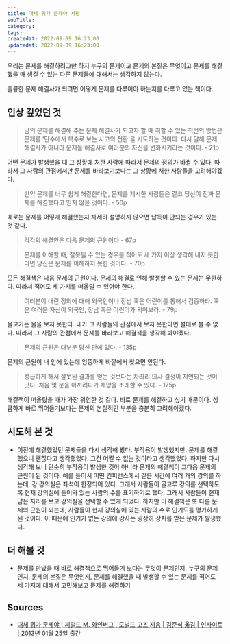 ```yaml
---
title: 대체 뭐가 문제야 서평
subTitle:
category:
tags:
createdat: 2022-09-09 16:23:00
updatedat: 2022-09-09 16:23:00
---
```


우리는 문제를 해결하려고만 하지 누구의 문제이고 문제의 본질은 무엇이고 문제를
해결했을 때 생길 수 있는 다른 문제들에 대해서는 생각하지 않는다.  

훌륭한 문제 해결사가 되려면 어떻게 문제를 다루어야 하는지를 다루고 있는 책이다.

## 인상 깊었던 것

> 남의 문제를 해결해 주는 문제 해결사가 되고자 할 때 취할 수 있는 최선의 방법은
> 문제를 '단수에서 복수로 보는 사고의 전환'을 시도하는 것이다. 다시 말해 문제
> 해결사가 아니라 문제들 해결사로 여러분의 자신을 변화시키라는 것이다. - 21p

어떤 문제가 발생했을 때 그 상황에 처한 사람에 따라서 문제의 정의가 바뀔 수 있다. 따라서 그 사람의 관점에서만 문제를 바라보기보다는 그 상황에 처한 사람들을 고려해야겠다.

> 만약 문제를 너무 쉽게 해결한다면, 문제를 제시한 사람들은 결코 당신이 진짜
> 문제를 해결했다고 믿지 않을 것이다. - 50p

때로는 문제를 어떻게 해결했는지 자세히 설명하지 않으면 납득이 안되는 경우가 있는 것 같다.

> 각각의 해결안은 다음 문제의 근원이다 - 67p

> 문제를 이해할 때, 잘못될 수 있는 경우를 적어도 세 가지 이상 생각해 내지
> 못한다면 당신은 문제를 이해하지 못한 것이다. - 70p

모든 해결책은 다음 문제의 근원이다. 문제의 해결로 인해 발생할 수 있는 문제는
무한하다. 따라서 적어도 세 가지를 떠올릴 수 있어야 한다.

> 여러분이 내린 정의에 대해 외국인이나 장님 혹은 어린이를 통해서 검증하라. 혹은
> 여러분 자신이 외국인, 장님 혹은 어린이가 되어보라. - 79p

물고기는 물을 보지 못한다. 내가 그 사람들의 관점에서 보지 못한다면 절대로 볼 수
없다. 따라서 그 사람의 관점에서 문제를 바라보고 해결책을 생각해 봐야겠다.

> 문제의 근원은 대부분 당신 안에 있다. - 135p

문제의 근원이 내 안에 있는데 엉뚱하게 바깥에서 찾으면 안된다.

> 성급하게 해서 잘못된 결과를 얻는 것보다는 차라리 의사 결정이 지연되는 것이
> 낫다. 처음 몇 분을 아끼려다가 재앙을 초래할 수 있다. - 175p

해결책이 떠올랐을 때가 가장 위험한 것 같다. 바로 문제를 해결하고 싶기 때문이다.
성급하게 바로 뛰어들기보다는 문제의 본질적인 부분을 충분히 고려해야겠다.

## 시도해 본 것

- 이전에 해결했었던 문제들을 다시 생각해 봤다. 부작용이 발생했지만, 문제를
  해결했으니 괜찮다고 생각했었다. 그건 어쩔 수 없는 것이라고 생각했었다. 하지만
  다시 생각해 보니 단순히 부작용이 발생한 것이 아니라 문제의 해결책이 그다음
  문제의 근원이 된 것이다. 예를 들어서 어떤 컨퍼런스에서 같은 시간에 여러 개의
  강의를 하는데, 강 강의실은 좌석이 한정되어 있다. 그래서 사람들이 골고루 강의를
  선택하도록 현재 강의실에 들어와 있는 사람의 수를 표기하기로 했다. 그래서
  사람들이 현재 남은 자리를 보고 강의실을 선택할 수 있게 되었다. 하지만 이
  해결책은 또 다른 문제의 근원이 되는데, 사람들이 현재 강의실에 있는 사람의 수로
  인기도를 평가하게 된 것이다. 이 때문에 인기가 없는 강의에 강사는 굉장히 상처를
  받은 문제가 발생했다.

## 더 해볼 것

- 문제를 만났을 때 바로 해결책으로 뛰어들기 보다는 무엇이 문제인지, 누구의
  문제인지, 문제의 본질은 무엇인지, 문제를 해결했을 때 발생할 수 있는 문제를
  적어도 세 가지에 대해서 고민해보고 문제를 해결하기

## Sources

* [대체 뭐가 문제야 \| 제럴드 M. 와인버그 , 도널드 고즈 지음 \| 김준식 옮김 \| 인사이트 \| 2013년 01월 25일 출간](https://www.kyobobook.co.kr/product/detailViewKor.laf?ejkGb=KOR&mallGb=KOR&barcode=9788966260669&orderClick=LAG&Kc=)
